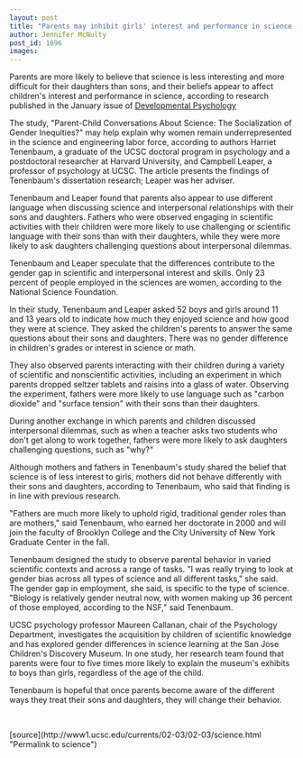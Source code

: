 ```yaml
---
layout: post
title: "Parents may inhibit girls' interest and performance in science, study says"
author: Jennifer McNulty
post_id: 1696
images:
---
```


<p>
  Parents are more likely to believe that science is less interesting and more difficult for their daughters than sons, and their beliefs appear to affect children's interest and performance in science, according to research published in the January issue of <a href="http://www.apa.org/journals/dev/description.html">Developmental Psychology</a>
</p>
<p>
  The study, "Parent-Child Conversations About Science: The Socialization of Gender Inequities?" may help explain why women remain underrepresented in the science and engineering labor force, according to authors Harriet Tenenbaum, a graduate of the UCSC doctoral program in psychology and a postdoctoral researcher at Harvard University, and Campbell Leaper, a professor of psychology at UCSC. The article presents the findings of Tenenbaum's dissertation research; Leaper was her adviser.<br>
</p>
<p>
  Tenenbaum and Leaper found that parents also appear to use different language when discussing science and interpersonal relationships with their sons and daughters. Fathers who were observed engaging in scientific activities with their children were more likely to use challenging or scientific language with their sons than with their daughters, while they were more likely to ask daughters challenging questions about interpersonal dilemmas.<br>
</p>
<p>
  Tenenbaum and Leaper speculate that the differences contribute to the gender gap in scientific and interpersonal interest and skills. Only 23 percent of people employed in the sciences are women, according to the National Science Foundation.<br>
</p>
<p>
  In their study, Tenenbaum and Leaper asked 52 boys and girls around 11 and 13 years old to indicate how much they enjoyed science and how good they were at science. They asked the children's parents to answer the same questions about their sons and daughters. There was no gender difference in children's grades or interest in science or math.<br>
</p>
<p>
  They also observed parents interacting with their children during a variety of scientific and nonscientific activities, including an experiment in which parents dropped seltzer tablets and raisins into a glass of water. Observing the experiment, fathers were more likely to use language such as "carbon dioxide" and "surface tension" with their sons than their daughters.<br>
</p>
<p>
  During another exchange in which parents and children discussed interpersonal dilemmas, such as when a teacher asks two students who don't get along to work together, fathers were more likely to ask daughters challenging questions, such as "why?"<br>
</p>
<p>
  Although mothers and fathers in Tenenbaum's study shared the belief that science is of less interest to girls, mothers did not behave differently with their sons and daughters, according to Tenenbaum, who said that finding is in line with previous research.<br>
</p>
<p>
  "Fathers are much more likely to uphold rigid, traditional gender roles than are mothers," said Tenenbaum, who earned her doctorate in 2000 and will join the faculty of Brooklyn College and the City University of New York Graduate Center in the fall.<br>
</p>
<p>
  Tenenbaum designed the study to observe parental behavior in varied scientific contexts and across a range of tasks. "I was really trying to look at gender bias across all types of science and all different tasks," she said. The gender gap in employment, she said, is specific to the type of science. "Biology is relatively gender neutral now, with women making up 36 percent of those employed, according to the NSF," said Tenenbaum.<br>
</p>
<p>
  UCSC psychology professor Maureen Callanan, chair of the Psychology Department, investigates the acquisition by children of scientific knowledge and has explored gender differences in science learning at the San Jose Children's Discovery Museum. In one study, her research team found that parents were four to five times more likely to explain the museum's exhibits to boys than girls, regardless of the age of the child.<br>
</p>
<p>
  Tenenbaum is hopeful that once parents become aware of the different ways they treat their sons and daughters, they will change their behavior.
</p>
<p>
  <br>

</p>
<p>

</p>
[source](http://www1.ucsc.edu/currents/02-03/02-03/science.html "Permalink to science")
